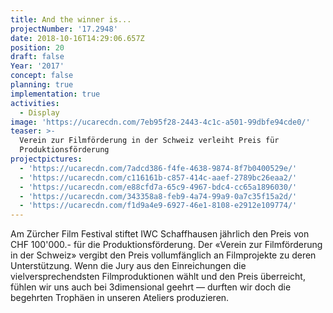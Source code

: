 ```yaml
---
title: And the winner is...
projectNumber: '17.2948'
date: 2018-10-16T14:29:06.657Z
position: 20
draft: false
Year: '2017'
concept: false
planning: true
implementation: true
activities:
  - Display
image: 'https://ucarecdn.com/7eb95f28-2443-4c1c-a501-99dbfe94cde0/'
teaser: >-
  Verein zur Filmförderung in der Schweiz verleiht Preis für
  Produktionsförderung
projectpictures:
  - 'https://ucarecdn.com/7adcd386-f4fe-4638-9874-8f7b0400529e/'
  - 'https://ucarecdn.com/c116161b-c857-414c-aaef-2789bc26eaa2/'
  - 'https://ucarecdn.com/e88cfd7a-65c9-4967-bdc4-cc65a1896030/'
  - 'https://ucarecdn.com/343358a8-feb9-4a74-99a9-0a7c35f15a2d/'
  - 'https://ucarecdn.com/f1d9a4e9-6927-46e1-8108-e2912e109774/'
---
```

Am Zürcher Film Festival stiftet IWC Schaffhausen jährlich den Preis von CHF 100'000.- für die Produktionsförderung. Der «Verein zur Filmförderung in der Schweiz» vergibt den Preis vollumfänglich an Filmprojekte zu deren Unterstützung. Wenn die Jury aus den Einreichungen die vielversprechendsten Filmproduktionen wählt und den Preis überreicht, fühlen wir uns auch bei 3dimensional geehrt — durften wir doch die begehrten Trophäen in unseren Ateliers produzieren.

